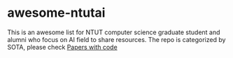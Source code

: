 # awesome-ntutai
This is an awesome list for NTUT computer science graduate student and alumni who focus on AI field to share resources.
The repo is categorized by SOTA, please check [Papers with code](https://paperswithcode.com/sota)
